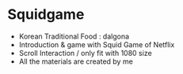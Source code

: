 # Squidgame

- Korean Traditional Food : dalgona
- Introduction & game with Squid Game of Netflix
- Scroll Interaction / only fit with 1080 size
- All the materials are created by me
